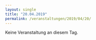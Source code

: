 ```yaml
---
layout: single
title: "20.04.2019"
permalink: /veranstaltungen/2019/04/20/
---
```


Keine Veranstaltung an diesem Tag.
